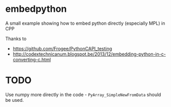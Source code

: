 embedpython
===========

A small example showing how to embed python directly (especially MPL) in CPP

Thanks to

- https://github.com/Frogee/PythonCAPI_testing
- http://codextechnicanum.blogspot.be/2013/12/embedding-python-in-c-converting-c.html

TODO
====
Use numpy more directly in the code - ``PyArray_SimpleNewFromData`` should be used.
